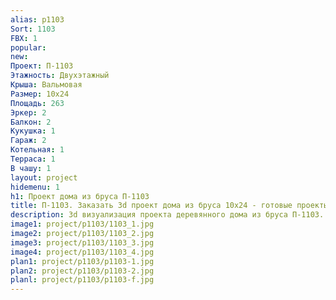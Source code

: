```yaml
---
alias: p1103
Sort: 1103
FBX: 1
popular: 
new: 
Проект: П-1103
Этажность: Двухэтажный
Крыша: Вальмовая
Размер: 10х24
Площадь: 263
Эркер: 2
Балкон: 2
Кукушка: 1
Гараж: 2
Котельная: 1
Терраса: 1
В чашу: 1
layout: project
hidemenu: 1
h1: Проект дома из бруса П-1103
title: П-1103. Заказать 3d проект дома из бруса 10х24 - готовые проекты
description: 3d визуализация проекта деревянного дома из бруса П-1103. Площадь 263 м2, размер 10х24. Вы можете внести любые изменения в проект.
image1: project/p1103/1103_1.jpg
image2: project/p1103/1103_2.jpg
image3: project/p1103/1103_3.jpg
image4: project/p1103/1103_4.jpg
plan1: project/p1103/p1103-1.jpg
plan2: project/p1103/p1103-2.jpg
planl: project/p1103/p1103-f.jpg
---
```

